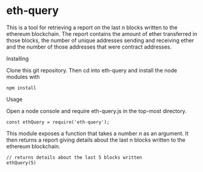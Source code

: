 # eth-query

This is a tool for retrieving a report on the last n blocks written to the ethereum blockchain.  The report contains
the amount of ether transferred in those blocks, the number of unique addresses sending and receiving ether and the
number of those addresses that were contract addresses.

Installing

Clone this git repository. Then cd into eth-query and install the node modules with
```
npm install
```

Usage

Open a node console and require eth-query.js in the top-most directory.
```
const ethQuery = require('eth-query');
```

This module exposes a function that takes a number n as an argument.  It then returns a report giving details about
the last n blocks written to the ethereum blockchain.
```
// returns details about the last 5 blocks written
ethQuery(5)
```
